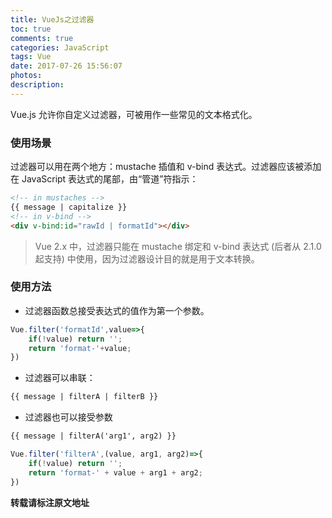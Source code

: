```yaml
---
title: VueJs之过滤器
toc: true
comments: true
categories: JavaScript
tags: Vue
date: 2017-07-26 15:56:07
photos:
description:
---
```


Vue.js 允许你自定义过滤器，可被用作一些常见的文本格式化。

<!--more-->

### 使用场景

过滤器可以用在两个地方：mustache 插值和 v-bind 表达式。过滤器应该被添加在 JavaScript 表达式的尾部，由“管道”符指示：

```html
<!-- in mustaches -->
{{ message | capitalize }}
<!-- in v-bind -->
<div v-bind:id="rawId | formatId"></div>
```

>Vue 2.x 中，过滤器只能在 mustache 绑定和 v-bind 表达式 (后者从 2.1.0 起支持) 中使用，因为过滤器设计目的就是用于文本转换。

### 使用方法

* 过滤器函数总接受表达式的值作为第一个参数。

```js
Vue.filter('formatId',value=>{
    if(!value) return '';
    return 'format-'+value;
})
```

* 过滤器可以串联：

```html
{{ message | filterA | filterB }}
```

* 过滤器也可以接受参数

```html
{{ message | filterA('arg1', arg2) }}
```

```js
Vue.filter('filterA',(value, arg1, arg2)=>{
    if(!value) return '';
    return 'format-' + value + arg1 + arg2;
})
```


**转载请标注原文地址**


